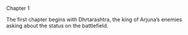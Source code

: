 # <a name='_Chapter_1_1'></a>
<a name='_Toc488528592'></a>
Chapter 1


The first chapter begins with Dhrtarashtra, the king of Arjuna’s enemies asking about the status on the battlefield.


